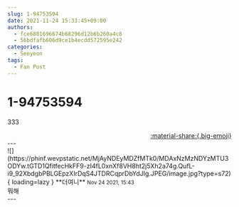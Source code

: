```yaml
---
slug: 1-94753594
date: 2021-11-24 15:33:45+09:00
authors:
  - fce6801696674b68296d12b6b260a4c8
  - 56bdfafb606d9ce1b4ecdd572595e242
categories:
  - Seoyeon
tags:
  - Fan Post
---
```


# 1-94753594

<div class="post-container" markdown="1">
<div class="content-container md-sidebar__scrollwrap" markdown="1">

333

</div>
</div>

<div style="text-align: right;" markdown="1">
<a href="https://weverse.io/fromis9/fanpost/1-94753594" style="text-align: right;">:material-share:{.big-emoji}</a>
</div>
---

<div class="comments-container md-sidebar__scrollwrap" markdown="1">
<div class="comment" markdown="1">
<div class='id-container' markdown="1">
![](https://phinf.wevpstatic.net/MjAyNDEyMDZfMTk0/MDAxNzMzNDYzMTU3ODYw.tGTD1QfitfecHkFF9-zI4fL0xnXf8VH8ht2j5Xh2a74g.QufL-i9_92XbdgbPBLGEpzXIrDqS4JTDRCqprDbYdJIg.JPEG/image.jpg?type=s72){ loading=lazy }
**<span class="artist">더여니</span>** <small>Nov 24 2021, 15:43</small><br>
</div>
<div class='comment-body' markdown="1">
뭐해
</div>
</div>
</div>
---
